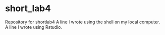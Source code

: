 # short_lab4
Repository for shortlab4
A line I wrote using the shell on my local computer.
A line I wrote using Rstudio.